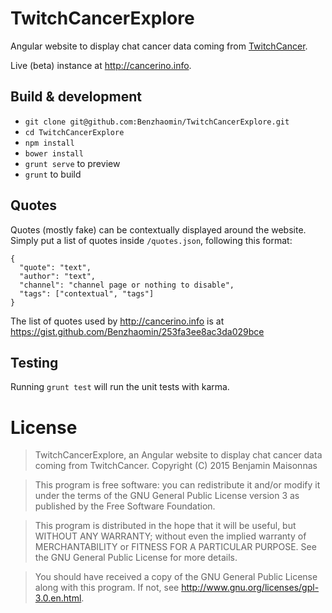 # TwitchCancerExplore

Angular website to display chat cancer data coming from [TwitchCancer](https://github.com/Benzhaomin/TwitchCancer).

Live (beta) instance at http://cancerino.info.

## Build & development

- `git clone git@github.com:Benzhaomin/TwitchCancerExplore.git`
- `cd TwitchCancerExplore`
- `npm install`
- `bower install`
- `grunt serve` to preview
- `grunt` to build

## Quotes

Quotes (mostly fake) can be contextually displayed around the website. Simply put
a list of quotes inside `/quotes.json`, following this format:

```
{
  "quote": "text",
  "author": "text",
  "channel": "channel page or nothing to disable",
  "tags": ["contextual", "tags"]
}
```

The list of quotes used by http://cancerino.info is at https://gist.github.com/Benzhaomin/253fa3ee8ac3da029bce

## Testing

Running `grunt test` will run the unit tests with karma.

# License

> TwitchCancerExplore, an Angular website to display chat cancer data coming from TwitchCancer.
> Copyright (C) 2015 Benjamin Maisonnas

> This program is free software: you can redistribute it and/or modify
it under the terms of the GNU General Public License version 3 as published by
the Free Software Foundation.

> This program is distributed in the hope that it will be useful,
but WITHOUT ANY WARRANTY; without even the implied warranty of
MERCHANTABILITY or FITNESS FOR A PARTICULAR PURPOSE.  See the
GNU General Public License for more details.

> You should have received a copy of the GNU General Public License
along with this program.  If not, see <http://www.gnu.org/licenses/gpl-3.0.en.html>.
